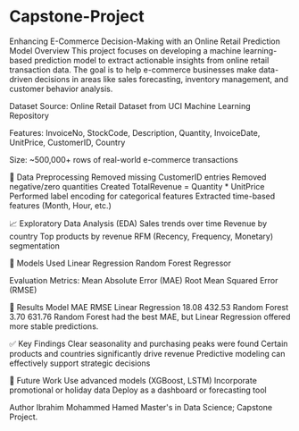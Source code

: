 # Capstone-Project
Enhancing E-Commerce Decision-Making with an Online Retail Prediction Model
 Overview
This project focuses on developing a machine learning-based prediction model to extract actionable insights from online retail transaction data. The goal is to help e-commerce businesses make data-driven decisions in areas like sales forecasting, inventory management, and customer behavior analysis.

 Dataset
Source: Online Retail Dataset from UCI Machine Learning Repository

Features: InvoiceNo, StockCode, Description, Quantity, InvoiceDate, UnitPrice, CustomerID, Country

Size: ~500,000+ rows of real-world e-commerce transactions

🧹 Data Preprocessing
Removed missing CustomerID entries
Removed negative/zero quantities
Created TotalRevenue = Quantity * UnitPrice
Performed label encoding for categorical features
Extracted time-based features (Month, Hour, etc.)

📈 Exploratory Data Analysis (EDA)
Sales trends over time
Revenue by country
Top products by revenue
RFM (Recency, Frequency, Monetary) segmentation

🤖 Models Used
Linear Regression
Random Forest Regressor

Evaluation Metrics:
Mean Absolute Error (MAE)
Root Mean Squared Error (RMSE)

🧪 Results
Model	MAE	RMSE
Linear Regression	18.08	432.53
Random Forest	3.70	631.76
Random Forest had the best MAE, but Linear Regression offered more stable predictions.

✅ Key Findings
Clear seasonality and purchasing peaks were found
Certain products and countries significantly drive revenue
Predictive modeling can effectively support strategic decisions

🚀 Future Work
Use advanced models (XGBoost, LSTM)
Incorporate promotional or holiday data
Deploy as a dashboard or forecasting tool

Author
Ibrahim Mohammed Hamed
Master's in Data Science; Capstone Project.

